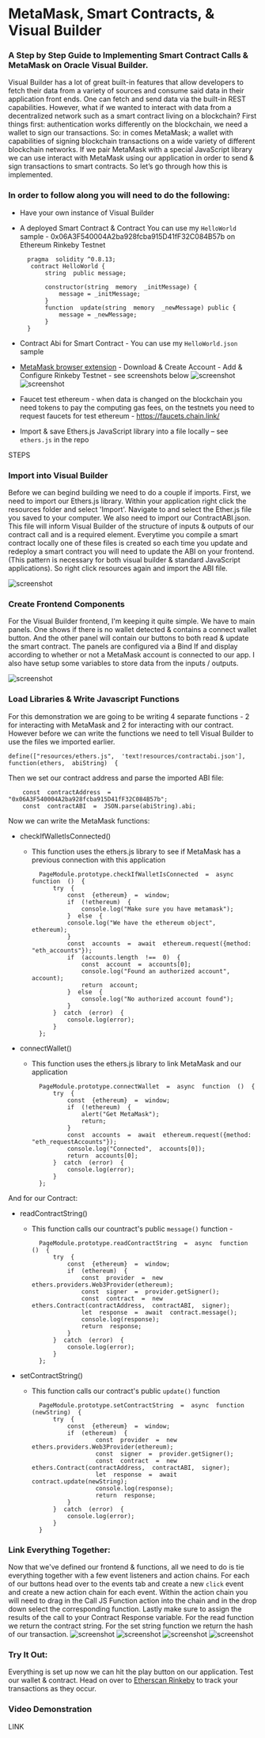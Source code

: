 # MetaMask, Smart Contracts, & Visual Builder

### A Step by Step Guide to Implementing Smart Contract Calls & MetaMask on Oracle Visual Builder.

Visual Builder has a lot of great built-in features that allow developers to fetch their data from a variety of sources and consume said data in their application front ends. One can fetch and send data via the built-in REST capabilities. However, what if we wanted to interact with data from a decentralized network such as a smart contract living on a blockchain? First things first: authentication works differently on the blockchain, we need a wallet to sign our transactions. So: in comes MetaMask; a wallet with capabilities of signing blockchain transactions on a wide variety of different blockchain networks. If we pair MetaMask with a special JavaScript library we can use interact with MetaMask using our application in order to send & sign transactions to smart contracts. So let’s go through how this is implemented.

### In order to follow along you will need to do the following:

- Have your own instance of Visual Builder

- A deployed Smart Contract & Contract You can use my `HelloWorld` sample - 0x06A3F540004A2ba928fcba915D41fF32C084B57b on Ethereum Rinkeby Testnet
	
		pragma  solidity ^0.8.13;
		 contract HelloWorld { 
			 string  public message;

			 constructor(string  memory  _initMessage) {
				 message = _initMessage;
			 }
			 function  update(string  memory  _newMessage) public {
				 message = _newMessage;
			 }
		}
- Contract Abi for Smart Contract - You can use my `HelloWorld.json` sample

- [MetaMask browser extension](https://metamask.io/download/)
		 - Download & Create Account 
		 - Add & Configure Rinkeby Testnet - see screenshots below
		 ![screenshot](https://github.com/bbehrman10/o-blogs/blob/main/MetaMask-VB/images/metamask1.png?raw=true)
		 ![screenshot](https://github.com/bbehrman10/o-blogs/blob/main/MetaMask-VB/images/metamask2.png?raw=true)	

- Faucet test ethereum - when data is changed on the blockchain you need tokens to pay the computing gas fees, on the testnets you need to request faucets for test ethereum - https://faucets.chain.link/

- Import & save Ethers.js JavaScript library into a file locally – see `ethers.js` in the repo

STEPS

### Import into Visual Builder
Before we can begind building we need to do a couple if imports. First, we need to import our Ethers.js library. Within your application right click the resources folder and select 'Import'. Navigate to and select the Ether.js file you saved to your computer. We also need to import our ContractABI.json. This file will inform Visual Builder of the structure of inputs & outputs of our contract call and is a required element. Everytime you compile a smart contract locally one of these files is created so each time you update and redeploy a smart contract you will need to update the ABI on your frontend. (This pattern is necessary for both visual builder & standard JavaScript applications). So right click resources again and import the ABI file.

![screenshot](https://github.com/bbehrman10/o-blogs/blob/main/MetaMask-VB/images/import.png?raw=true)

### Create Frontend Components
 For the Visual Builder frontend, I'm keeping it quite simple. We have to main panels. One shows if there is no wallet detected & contains a connect wallet button. And the other panel will contain our buttons to both read & update the smart contract. The panels are configured via a Bind If and display according to whether or not a MetaMask account is connected to our app. I also have setup some variables to store data from the inputs / outputs. 

![screenshot](https://github.com/bbehrman10/o-blogs/blob/main/MetaMask-VB/images/frontend.png?raw=true)

### Load Libraries & Write Javascript Functions
For this demonstration we are going to be writing 4 separate functions - 2 for interacting with MetaMask and 2 for interacting with our contract. However before we can write the functions we need to tell Visual Builder to use the files we imported earlier. 

	define(["resources/ethers.js",  'text!resources/contractabi.json'],  function(ethers,  abiString)  {
Then we set our contract address and parse the imported ABI file:

		const  contractAddress  =  "0x06A3F540004A2ba928fcba915D41fF32C084B57b";
		const  contractABI  =  JSON.parse(abiString).abi;

Now we can write the MetaMask functions:
- checkIfWalletIsConnected()
	- This function uses the ethers.js library to see if MetaMask has a previous connection with this application
		
			PageModule.prototype.checkIfWalletIsConnected  =  async  function  ()  {
				try  {
					const  {ethereum}  =  window;
					if  (!ethereum)  {
						console.log("Make sure you have metamask");
					}  else  {
					console.log("We have the ethereum object",  ethereum);
					}
					const  accounts  =  await  ethereum.request({method:  "eth_accounts"});
					if  (accounts.length  !==  0)  {
						const  account  =  accounts[0];
						console.log("Found an authorized account",  account);
						return  account;
					}  else  {
						console.log("No authorized account found");
					}
				}  catch  (error)  {
					console.log(error);
				}
			};
- connectWallet()
	- This function uses the ethers.js library to link MetaMask and our application
	
			PageModule.prototype.connectWallet  =  async  function  ()  {
				try  {
					const  {ethereum}  =  window;
					if  (!ethereum)  {
						alert("Get MetaMask");
						return;
					}
					const  accounts  =  await  ethereum.request({method:  "eth_requestAccounts"});
					console.log("Connected",  accounts[0]);
					return  accounts[0];
				}  catch  (error)  {
					console.log(error);
				}
			};

And for our Contract:
- readContractString()
	- This function calls our countract's public `message()` function - 
	
			PageModule.prototype.readContractString  =  async  function  ()  {
				try  {
					const  {ethereum}  =  window;
					if  (ethereum)  {
						const  provider  =  new  ethers.providers.Web3Provider(ethereum);
						const  signer  =  provider.getSigner();
						const  contract  =  new  ethers.Contract(contractAddress,  contractABI,  signer);
						let  response  =  await  contract.message();
						console.log(response);
						return  response;
					}
				}  catch  (error)  {
					console.log(error);
				}
			};
- setContractString()
	- This function calls our contract's public `update()` function
	
			PageModule.prototype.setContractString  =  async  function  (newString)  {
				try  {
					const  {ethereum}  =  window;
					if  (ethereum)  {
							const  provider  =  new  ethers.providers.Web3Provider(ethereum);
							const  signer  =  provider.getSigner();
							const  contract  =  new  ethers.Contract(contractAddress,  contractABI,  signer);
							let  response  =  await  contract.update(newString);
							console.log(response);
							return  response;
					}
				}  catch  (error)  {
					console.log(error);
				}
			}
### Link Everything Together:
Now that we've defined our frontend & functions, all we need to do is tie everything together with a few event listeners and action chains. For each of our buttons head over to the events tab and create a new `click` event and create a new action chain for each event. Within the action chain you will need to drag in the Call JS Function action into the chain and in the drop down select the corresponding function. Lastly make sure to assign the results of the call to your Contract Response variable. For the read function we return the contract string. For the set string function we return the hash of our transaction.
![screenshot](https://github.com/bbehrman10/o-blogs/blob/main/MetaMask-VB/images/actionList.png?raw=true)
![screenshot](https://github.com/bbehrman10/o-blogs/blob/main/MetaMask-VB/images/actionChain.png?raw=true)
![screenshot](https://github.com/bbehrman10/o-blogs/blob/main/MetaMask-VB/images/stringsResult.png?raw=true)
![screenshot](https://github.com/bbehrman10/o-blogs/blob/main/MetaMask-VB/images/hashResults.png?raw=true)

### Try It Out:
Everything is set up now we can hit the play button on our application. Test our wallet & contract. Head on over to [Etherscan Rinkeby](https://rinkeby.etherscan.io/address/0x06A3F540004A2ba928fcba915D41fF32C084B57b) to track your transactions as they occur. 
### Video Demonstration
LINK
